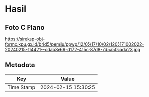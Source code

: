 # Hasil

## Foto C Plano

https://sirekap-obj-formc.kpu.go.id/b4d5/pemilu/ppwp/12/05/17/10/02/1205171002022-20240215-114421--cdab8e69-d172-415c-87d8-7d5a50aada23.jpg


## Metadata

| Key        | Value               |
| ---------- | ------------------- |
| Time Stamp | 2024-02-15 15:30:25 |



